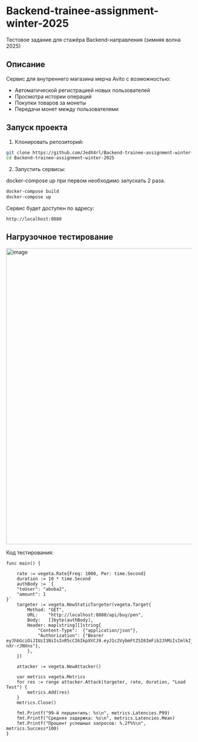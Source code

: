 # Backend-trainee-assignment-winter-2025
Тестовое задание для стажёра Backend-направления (зимняя волна 2025)

## Описание

Сервис для внутреннего магазина мерча Avito с возможностью:
- Автоматической регистрацией новых пользователей
- Просмотра истории операций
- Покупки товаров за монеты
- Передачи монет между пользователями

## Запуск проекта

1. Клонировать репозиторий:
```bash
git clone https://github.com/JedX4rl/Backend-trainee-assignment-winter-2025.git
cd Backend-trainee-assignment-winter-2025
```
2. Запустить сервисы:

docker-compose up при первом необходимо запускать 2 раза.

```bash
docker-compose build
docker-compose up
```  

Сервис будет доступен по адресу:
```
http://localhost:8080
```  

## Нагрузочное тестирование
<img width="803" alt="image" src="https://github.com/user-attachments/assets/021f816f-1005-4314-a715-15a32cc260d0" />

Код тестирования:
```
func main() {

	rate := vegeta.Rate{Freq: 1000, Per: time.Second} 
	duration := 10 * time.Second                    
	authBody := `{
    "toUser": "aboba2",
    "amount": 1
}`
	targeter := vegeta.NewStaticTargeter(vegeta.Target{
		Method: "GET",
		URL:    "http://localhost:8080/api/buy/pen",
		Body:   []byte(authBody),
		Header: map[string][]string{
			"Content-Type":  {"application/json"},
			"Authorization": {"Bearer eyJhbGciOiJIUzI1NiIsInR5cCI6IkpXVCJ9.eyJ1c2VybmFtZSI6ImFib2JhMiIsImlkIjoiMiIsImV4cCI6MTczOTc0MTA1NX0.19YqRZQUN6age8m3QHyeZd3RzA3DKVOe-nXr-rJNXns"},
		},
	})

	attacker := vegeta.NewAttacker()

	var metrics vegeta.Metrics
	for res := range attacker.Attack(targeter, rate, duration, "Load Test") {
		metrics.Add(res)
	}
	metrics.Close()

	fmt.Printf("99-й перцентиль: %s\n", metrics.Latencies.P99)
	fmt.Printf("Средняя задержка: %s\n", metrics.Latencies.Mean)
	fmt.Printf("Процент успешных запросов: %.2f%%\n", metrics.Success*100)
}
```
